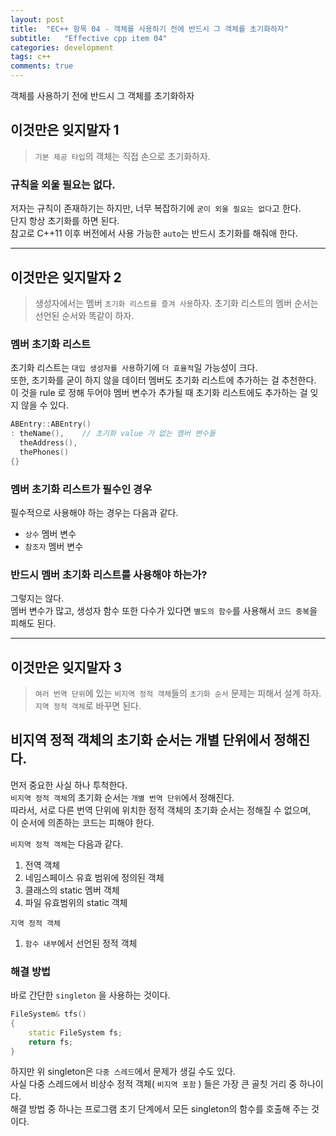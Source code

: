 ```yaml
---
layout: post
title:  "EC++ 항목 04 - 객체를 사용하기 전에 반드시 그 객체를 초기화하자"
subtitle:   "Effective cpp item 04"
categories: development
tags: c++
comments: true
---
```


객체를 사용하기 전에 반드시 그 객체를 초기화하자

## 이것만은 잊지말자 1
> `기본 제공 타입`의 객체는 직접 손으로 초기화하자.

### 규칙을 외울 필요는 없다.
저자는 규칙이 존재하기는 하지만, 너무 복잡하기에 `굳이 외울 필요는 없다`고 한다.  
단지 항상 초기화를 하면 된다.  
참고로 C++11 이후 버전에서 사용 가능한 `auto`는 반드시 초기화를 해줘애 한다.

---
## 이것만은 잊지말자 2
> 생성자에서는 멤버 `초기화 리스트를 즐겨 사용`하자.
> 초기화 리스트의 멤버 순서는 선언된 순서와 똑같이 하자.

### 멤버 초기화 리스트
초기화 리스트는 `대입 생성자를 사용`하기에 `더 효율적`일 가능성이 크다.  
또한, 초기화를 굳이 하지 않을 데이터 멤버도 초기화 리스트에 추가하는 걸 추천한다.
이 것을 rule 로 정해 두어야 멤버 변수가 추가될 때 초기화 리스트에도 추가하는 걸 잊지 않을 수 있다.
```C++
ABEntry::ABEntry()
: theName(),    // 초기화 value 가 없는 멤버 변수들
  theAddress(),
  thePhones()
{}
```

### 멤버 초기화 리스트가 필수인 경우
필수적으로 사용해야 하는 경우는 다음과 같다.
* `상수` 멤버 변수
* `참조자` 멤버 변수

### 반드시 멤버 초기화 리스트를 사용해야 하는가?
그렇지는 않다.  
멤버 변수가 많고, 생성자 함수 또한 다수가 있다면 `별도의 함수`를 사용해서 `코드 중복`을 피해도 된다.


---
## 이것만은 잊지말자 3
> `여러 번역 단위`에 있는 `비지역 정적 객체`들의 `초기화 순서` 문제는 피해서 설계 하자.
> `지역 정적 객체`로 바꾸면 된다.

## 비지역 정적 객체의 초기화 순서는 개별 단위에서 정해진다.
먼저 중요한 사실 하나 투척한다.  
`비지역 정적 객체`의 초기화 순서는 `개별 번역 단위`에서 정해진다.  
따라서, 서로 다른 번역 단위에 위치한 정적 객체의 초기화 순서는 정해질 수 없으며,  
이 순서에 의존하는 코드는 피해야 한다.

`비지역 정적 객체`는 다음과 같다.
1. 전역 객체
1. 네임스페이스 유효 범위에 정의된 객체
1. 클래스의 static 멤버 객체
1. 파일 유효범위의 static 객체

`지역 정적 객체`
1. `함수 내부`에서 선언된 정적 객체


### 해결 방법
바로 간단한 `singleton` 을 사용하는 것이다.
```C++
FileSystem& tfs()
{
    static FileSystem fs;
    return fs;
}
```

하지만 위 singleton은 `다중 스레드`에서 문제가 생길 수도 있다.  
사실 다중 스레드에서 비상수 정적 객체( `비지역 포함` ) 들은 가장 큰 골칫 거리 중 하나이다.  
해결 방법 중 하나는 프로그램 초기 단계에서 모든 singleton의 함수를 호출해 주는 것이다.
